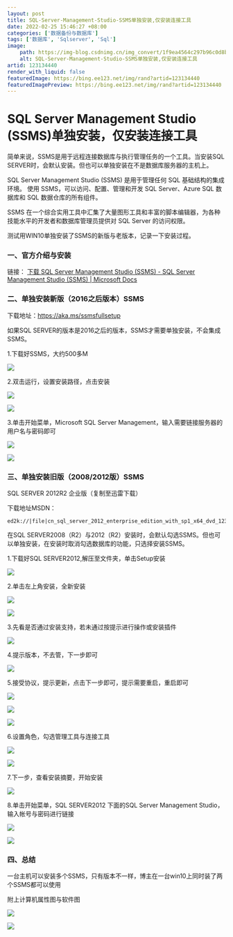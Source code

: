 ```yaml
---
layout: post
title: SQL-Server-Management-Studio-SSMS单独安装,仅安装连接工具
date: 2022-02-25 15:46:27 +08:00
categories: ['数据备份与数据库']
tags: ['数据库', 'Sqlserver', 'Sql']
image:
    path: https://img-blog.csdnimg.cn/img_convert/1f9ea4564c297b96c0d8bb230b32c60e.png?x-oss-process=image/resize,m_fixed,h_150
    alt: SQL-Server-Management-Studio-SSMS单独安装,仅安装连接工具
artid: 123134440
render_with_liquid: false
featuredImage: https://bing.ee123.net/img/rand?artid=123134440
featuredImagePreview: https://bing.ee123.net/img/rand?artid=123134440
---
```


# SQL Server Management Studio (SSMS)单独安装，仅安装连接工具

简单来说，SSMS是用于远程连接数据库与执行管理任务的一个工具。当安装SQL SERVER时，会默认安装。但也可以单独安装在不是数据库服务器的主机上。

SQL Server Management Studio (SSMS) 是用于管理任何 SQL 基础结构的集成环境。 使用 SSMS，可以访问、配置、管理和开发 SQL Server、Azure SQL 数据库和 SQL 数据仓库的所有组件。

SSMS 在一个综合实用工具中汇集了大量图形工具和丰富的脚本编辑器，为各种技能水平的开发者和数据库管理员提供对 SQL Server 的访问权限。

测试用WIN10单独安装了SSMS的新版与老版本，记录一下安装过程。

### 一、官方介绍与安装

链接：
[下载 SQL Server Management Studio (SSMS) - SQL Server Management Studio (SSMS) | Microsoft Docs](https://docs.microsoft.com/zh-cn/sql/ssms/download-sql-server-management-studio-ssms?view=sql-server-2017 "下载 SQL Server Management Studio (SSMS) - SQL Server Management Studio (SSMS) | Microsoft Docs")

### 二、单独安装新版（2016之后版本）SSMS

下载地址：https://aka.ms/ssmsfullsetup

如果SQL SERVER的版本是2016之后的版本，SSMS才需要单独安装，不会集成SSMS。

1.下载好SSMS，大约500多M

![](https://i-blog.csdnimg.cn/blog_migrate/30c138dfcab7e5141ccb253069a36fb5.png)

2.双击运行，设置安装路径，点击安装

![](https://i-blog.csdnimg.cn/blog_migrate/e29f2fea095f52bc21fbf082a261bc89.png)

![](https://i-blog.csdnimg.cn/blog_migrate/defb170f0027ac6bcdb6e1b4cd7d91e4.png)

3.单击开始菜单，Microsoft SQL Server Management，输入需要链接服务器的用户名与密码即可

![](https://i-blog.csdnimg.cn/blog_migrate/5e9365f080c0ca3a07af23c114c87872.png)

![](https://i-blog.csdnimg.cn/blog_migrate/8b656f06a276cf7b2fc1e0ec3bf0cdf7.png)

### 三、单独安装旧版（2008/2012版）SSMS

SQL SERVER 2012R2 企业版（复制至迅雷下载）

下载地址MSDN：

```
ed2k://|file|cn_sql_server_2012_enterprise_edition_with_sp1_x64_dvd_1234495.iso|4231520256|EB9F35CAC10578613A6E9D56090BAF06|/
```

在SQL SERVER2008（R2）与2012（R2）安装时，会默认勾选SSMS。但也可以单独安装，在安装时取消勾选数据库的功能，只选择安装SSMS。

1.下载好SQL SERVER2012,解压至文件夹，单击Setup安装

![](https://i-blog.csdnimg.cn/blog_migrate/7a42e7ed6e0f2c12e269b8cc9a5556aa.png)

2.单击左上角安装，全新安装

![](https://i-blog.csdnimg.cn/blog_migrate/3aa45302379aa0f9fd121ca0a5df264e.png)

![](https://i-blog.csdnimg.cn/blog_migrate/60718654ff1dc2f450224cdc156590e6.png)

3.先看是否通过安装支持，若未通过按提示进行操作或安装插件

![](https://i-blog.csdnimg.cn/blog_migrate/0d68b5ea4ad1a4357edcd5eaaab0dbb2.png)

4.提示版本，不去管，下一步即可

![](https://i-blog.csdnimg.cn/blog_migrate/5a4266d54b3ecb3e7559d454efab0e3d.png)

5.接受协议，提示更新，点击下一步即可，提示需要重启，重启即可

![](https://i-blog.csdnimg.cn/blog_migrate/5b5caf531af815e6ba243f727f8006ba.png)

![](https://i-blog.csdnimg.cn/blog_migrate/a75ce90b4e55bc4b94bec7323a98260c.png)

![](https://i-blog.csdnimg.cn/blog_migrate/5e891c5912de56dcc0ab0631e6fe6e15.png)

6.设置角色，勾选管理工具与连接工具

![](https://i-blog.csdnimg.cn/blog_migrate/b077b904fc1e367a3e093057b673bbfa.png)

![](https://i-blog.csdnimg.cn/blog_migrate/4121a2ab4217b96ce976b165e961a624.png)

7.下一步，查看安装摘要，开始安装

![](https://i-blog.csdnimg.cn/blog_migrate/da4e2d7a29e2b4c995a850379c561b45.png)

8.单击开始菜单，SQL SERVER2012 下面的SQL Server Management Studio，输入帐号与密码进行链接

![](https://i-blog.csdnimg.cn/blog_migrate/7c17428233668ff5a7002d45dcad9633.png)

![](https://i-blog.csdnimg.cn/blog_migrate/39f75956b4b692b67844d319bf2d406e.png)

### 四、总结

一台主机可以安装多个SSMS，只有版本不一样，博主在一台win10上同时装了两个SSMS都可以使用

附上计算机属性图与软件图

![](https://i-blog.csdnimg.cn/blog_migrate/90d959297b3361253d40bdfc674c41d3.png)

![](https://i-blog.csdnimg.cn/blog_migrate/0a387d39e7c5d2e43e9dae77b291b9c8.png)
